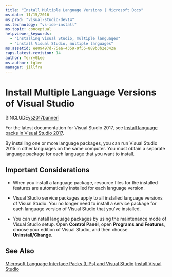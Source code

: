 ```yaml
---
title: "Install Multiple Language Versions | Microsoft Docs"
ms.date: 11/15/2016
ms.prod: "visual-studio-dev14"
ms.technology: "vs-ide-install"
ms.topic: conceptual
helpviewer_keywords:
  - "installing Visual Studio, multiple languages"
  - "install Visual Studio, multiple languages"
ms.assetid: ee09497d-75ea-4359-9f55-889b3b2e342a
caps.latest.revision: 14
author: TerryGLee
ms.author: tglee
manager: jillfra
---
```

# Install Multiple Language Versions of Visual Studio
[!INCLUDE[vs2017banner](../includes/vs2017banner.md)]

For the latest documentation for Visual Studio 2017, see [Install language packs in Visual Studio 2017](https://docs.microsoft.com/visualstudio/install/install-visual-studio#install-language-packs).

By installing one or more language packages, you can run Visual Studio 2015 in other languages on the same computer. You must obtain a separate language package for each language that you want to install.

## Important Considerations

-   When you install a language package, resource files for the installed features are automatically installed for each language version.

-   Visual Studio service packages apply to all installed language versions of Visual Studio. You no longer need to install a service package for each language version of Visual Studio that you've installed.

-   You can uninstall language packages by using the maintenance mode of Visual Studio setup. Open **Control Panel**, open **Programs and Features**, choose your edition of Visual Studio, and then choose **Uninstall/Change**.

## See Also
 [Microsoft Language Interface Packs (LIPs) and Visual Studio](../install/microsoft-language-interface-packs-lips-and-visual-studio.md)
 [Install Visual Studio](../install/install-visual-studio-2015.md)